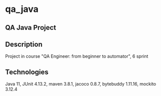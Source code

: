 # qa_java

## QA Java Project

## Description
Project in course "QA Engineer: from beginner to automator", 6 sprint

## Technologies
Java 11, JUnit 4.13.2, maven 3.8.1, jacoco 0.8.7, bytebuddy 1.11.16, mockito 3.12.4
